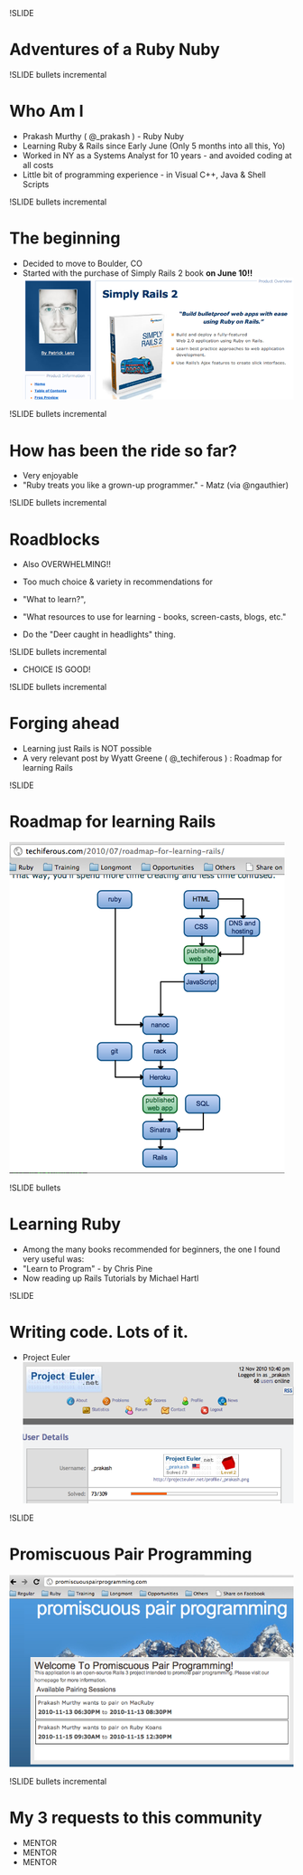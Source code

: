 !SLIDE 
# Adventures of a Ruby Nuby #

!SLIDE bullets incremental
# Who Am I #

* Prakash Murthy ( @_prakash ) - Ruby Nuby
* Learning Ruby & Rails since Early June (Only 5 months into all this, Yo)
* Worked in NY as a Systems Analyst for 10 years - and avoided coding at all costs 
* Little bit of programming experience - in Visual C++, Java & Shell Scripts

!SLIDE bullets incremental 
# The beginning #
* Decided to move to Boulder, CO
* Started with the purchase of Simply Rails 2 book **on June 10!!**
![Simply Rails 2](simply_rails_2.png)


!SLIDE bullets incremental 
# How has been the ride so far? #

* Very enjoyable 
* "Ruby treats you like a grown-up programmer." - Matz (via @ngauthier)

!SLIDE bullets incremental 
# Roadblocks #

* Also OVERWHELMING!!
* Too much choice & variety in recommendations for 
* "What to learn?", 
* "What resources to use for learning - books, screen-casts, blogs, etc."

* Do the "Deer caught in headlights" thing. 

!SLIDE bullets incremental 

* CHOICE IS GOOD!

!SLIDE bullets incremental 
# Forging ahead #

* Learning just Rails is NOT possible
* A very relevant post by Wyatt Greene ( @_techiferous ) : Roadmap for learning Rails

!SLIDE  
# Roadmap for learning Rails #
![Roadmap for learning Rails](techiferous_rails_roadmap.png)

!SLIDE bullets
# Learning Ruby #

* Among the many books recommended for beginners, the one I found very useful was:
* "Learn to Program" - by Chris Pine
* Now reading up Rails Tutorials by Michael Hartl

!SLIDE
# Writing code. Lots of it. #

* Project Euler 
![Project Euler](project_euler.png)

!SLIDE 
# Promiscuous Pair Programming #
![Promiscuous pair programming](promiscuous_pair_programming.png)

!SLIDE bullets incremental
# My 3 requests to this community #
* MENTOR
* MENTOR
* MENTOR